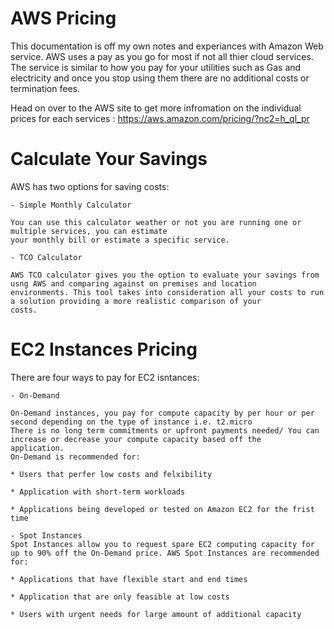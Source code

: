 # AWS Pricing
This documentation is off my own notes and experiances with Amazon Web service.  AWS uses a pay as you go for most if not all 
thier cloud services. The service is similar to how you pay for your utilities such as Gas and electricity and once you stop using them 
there are no additional costs or termination fees. 

Head on over to the AWS site to get more infromation on the individual prices for each services : https://aws.amazon.com/pricing/?nc2=h_ql_pr

# Calculate Your Savings
AWS has two options for saving costs:
	
	- Simple Monthly Calculator
	
	You can use this calculator weather or not you are running one or multiple services, you can estimate 
	your monthly bill or estimate a specific service. 

	- TCO Calculator
	
	AWS TCO calculator gives you the option to evaluate your savings from usng AWS and comparing against on premises and location
	environments. This tool takes into consideration all your costs to run a solution providing a more realistic comparison of your
	costs. 
	
# EC2 Instances Pricing 
There are four ways to pay for EC2 isntances: 

	- On-Demand
	
	On-Demand instances, you pay for compute capacity by per hour or per second depending on the type of instance i.e. t2.micro
	There is no long term commitments or upfront payments needed/ You can increase or decrease your compute capacity based off the
	application.
	On-Demand is recommended for: 
	
	* Users that perfer low costs and felxibility
	
	* Application with short-term workloads 
	
	* Applications being developed or tested on Amazon EC2 for the frist time
	
	- Spot Instances
	Spot Instances allow you to request spare EC2 computing capacity for up to 90% off the On-Demand price. AWS Spot Instances are recommended
	for:
	
	* Applications that have flexible start and end times
	
	* Application that are only feasible at low costs
	
	* Users with urgent needs for large amount of additional capacity

  
